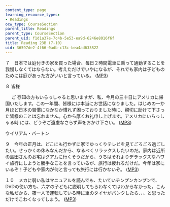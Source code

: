 ```yaml
---
content_type: page
learning_resource_types:
- Readings
ocw_type: CourseSection
parent_title: Readings
parent_type: CourseSection
parent_uid: f1d1a37e-7c4b-5e53-ea9d-6246e8016f6f
title: Reading 23B (7-10)
uid: 36597de2-4f66-0adb-c13c-bea4ad633822
---
```


７　日本では庭付きの家を買った場合、毎日２時間電車に乗って通勤することを我慢しなくてはならない。考えただけでいやになるが、それでも家内は子どものためには庭があった方がいいと言っている。 ([MP3](/ans7870/21f/21f.505/f05/audio/Lesson23B-7.mp3))

８ 皆様

     ご 存知の方もいらっしゃると思いますが、私、今月の三十日にアメリカに帰国いたします。この一年間、皆様には本当にお世話になりました。はじめの一か月ほど日本の習慣になかなか慣れず困っておりました時に、親切に助けて下さった皆様のことは忘れません。心から厚くお礼申し上げます。アメリカにいらっしゃる時 には、どうぞご遠慮なさらず声をおかけ下さい。 ([MP3](/ans7870/21f/21f.505/f05/audio/Lesson23B-8.mp3))

ウイリアム・バートン

９　今年の正月は、どこにも行かずに家でゆっくりテレビを見てごろごろ過ごしたい。せっかくの休みなんだから、なるべくリラックスしたいのだ。家内は近所の島田さんのお宅はグアムに行くそうだから、うちはそれよりデラックスなハワイ旅行にしようと勝手なことを言っているが、旅行は疲れるだけだ。今年は家に いるぞ！子どもや家内が何と言っても旅行には行かないぞ。 ([MP3](/ans7870/21f/21f.505/f05/audio/Lesson23B-9.mp3))

１０　メカに弱い私はマニュアルを読んでも、たいていチンプンカンプンで、DVDの使い方も、六才の子どもに説明してもらわなくてはわからなかった。こんな私だから、夜一人で運転している時に車のタイヤがパンクしたら、、、と思っただけでこわくなってしまう。 ([MP3](/ans7870/21f/21f.505/f05/audio/Lesson23B-10.mp3))